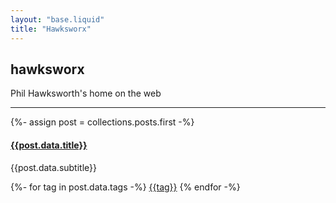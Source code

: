 ```yaml
---
layout: "base.liquid"
title: "Hawksworx"
---
```


<section>
<hgroup>
  <h1>hawksworx</h1>
  <p>Phil Hawksworth's home on the web</p>
</hgroup>
</section>
<hr>
<section>
 <div class="listing">
  {%- assign post = collections.posts.first  -%}
    <div class="list-item">
      <h4><a href="{{post.url}}">{{post.data.title}}</a></h4>  
      <p>{{post.data.subtitle}}</p>
      {%- for tag in post.data.tags -%}
      <a href="/blog/tags/{{tag}}" class="tag">{{tag}}</a>
      {% endfor -%}
      </div>
  </div>
</section>
